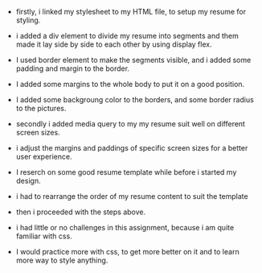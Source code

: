 * firstly, i linked my stylesheet to my HTML file, to setup my resume 
for styling.

- i added a div element to divide my resume into segments and them made
it lay side by side to each other by using display flex.

- I used border element to make the segments visible, and i added some 
padding and margin to the border.

- I added some margins to the whole body to put it on a good position.

- I added some backgroung color to the borders, and some border radius
to the pictures.

* secondly i added media query to my my resume suit well on different 
screen sizes.

- i adjust the margins and paddings of specific screen sizes for a better
user experience.

* I reserch on some good resume template while before i started my design.

- i had to rearrange the order of my resume content to suit the template

- then i proceeded with the steps above.

* i had little or no challenges in this assignment, because i am quite 
familiar with css.

* I would practice more with css, to get more better on it and to learn
more way to style anything.
